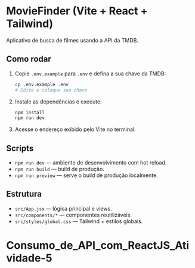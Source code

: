 # MovieFinder (Vite + React + Tailwind)

Aplicativo de busca de filmes usando a API da TMDB.

## Como rodar

1. Copie `.env.example` para `.env` e defina a sua chave da TMDB:
   ```bash
   cp .env.example .env
   # Edite e coloque sua chave
   ```

2. Instale as dependências e execute:
   ```bash
   npm install
   npm run dev
   ```

3. Acesse o endereço exibido pelo Vite no terminal.

## Scripts
- `npm run dev` — ambiente de desenvolvimento com hot reload.
- `npm run build` — build de produção.
- `npm run preview` — serve o build de produção localmente.

## Estrutura
- `src/App.jsx` — lógica principal e views.
- `src/components/*` — componentes reutilizáveis.
- `src/styles/global.css` — Tailwind + estilos globais.
# Consumo_de_API_com_ReactJS_Atividade-5
